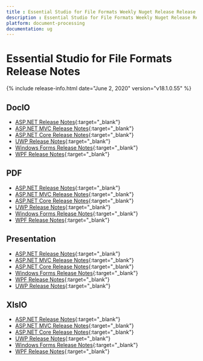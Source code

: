 ```yaml
---
title : Essential Studio for File Formats Weekly Nuget Release Release Notes  
description : Essential Studio for File Formats Weekly Nuget Release Release Notes  
platform: document-processing
documentation: ug
---
```


# Essential Studio for File Formats  Release Notes  

{% include release-info.html date="June 2, 2020" version="v18.1.0.55" %} 

## DocIO

* [ASP.NET Release Notes](/aspnet/release-notes/v18.1.0.55#docio){:target="_blank"}
* [ASP.NET MVC Release Notes](/aspnetmvc/release-notes/v18.1.0.55#docio){:target="_blank"}
* [ASP.NET Core Release Notes](/aspnet-core/release-notes/v18.1.0.55#docio){:target="_blank"}
* [UWP Release Notes](/uwp/release-notes/v18.1.0.55#docio){:target="_blank"}
* [Windows Forms Release Notes](/windowsforms/release-notes/v18.1.0.55#docio){:target="_blank"}
* [WPF Release Notes](/wpf/release-notes/v18.1.0.55#docio){:target="_blank"}


## PDF

* [ASP.NET Release Notes](/aspnet/release-notes/v18.1.0.55#pdf){:target="_blank"}
* [ASP.NET MVC Release Notes](/aspnetmvc/release-notes/v18.1.0.55#pdf){:target="_blank"}
* [ASP.NET Core Release Notes](/aspnet-core/release-notes/v18.1.0.55#pdf){:target="_blank"}
* [UWP Release Notes](/uwp/release-notes/v18.1.0.55#pdf){:target="_blank"}
* [Windows Forms Release Notes](/windowsforms/release-notes/v18.1.0.55#pdf){:target="_blank"}
* [WPF Release Notes](/wpf/release-notes/v18.1.0.55#pdf){:target="_blank"}


## Presentation

* [ASP.NET Release Notes](/aspnet/release-notes/v18.1.0.55#presentation){:target="_blank"}
* [ASP.NET MVC Release Notes](/aspnetmvc/release-notes/v18.1.0.55#presentation){:target="_blank"}
* [ASP.NET Core Release Notes](/aspnet-core/release-notes/v18.1.0.55#presentation){:target="_blank"}
* [Windows Forms Release Notes](/windowsforms/release-notes/v18.1.0.55#presentation){:target="_blank"}
* [WPF Release Notes](/wpf/release-notes/v18.1.0.55#presentation){:target="_blank"}
* [UWP Release Notes](/uwp/release-notes/v18.1.0.55#presentation){:target="_blank"}


## XlsIO

* [ASP.NET Release Notes](/aspnet/release-notes/v18.1.0.55#xlsio){:target="_blank"}
* [ASP.NET MVC Release Notes](/aspnetmvc/release-notes/v18.1.0.55#xlsio){:target="_blank"}
* [ASP.NET Core Release Notes](/aspnet-core/release-notes/v18.1.0.55#xlsio){:target="_blank"}
* [UWP Release Notes](/uwp/release-notes/v18.1.0.55#xlsio){:target="_blank"}
* [Windows Forms Release Notes](/windowsforms/release-notes/v18.1.0.55#xlsio){:target="_blank"}
* [WPF Release Notes](/wpf/release-notes/v18.1.0.55#xlsio){:target="_blank"}